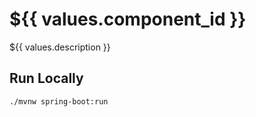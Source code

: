 # ${{ values.component_id }}

${{ values.description }}

## Run Locally

```shell
./mvnw spring-boot:run
```
